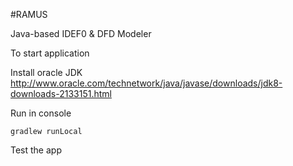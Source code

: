 #RAMUS

Java-based
IDEF0 & DFD Modeler 

To start application

Install oracle JDK
http://www.oracle.com/technetwork/java/javase/downloads/jdk8-downloads-2133151.html

Run in console

`gradlew runLocal`

Test the app

